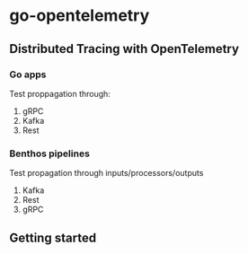 # go-opentelemetry

## Distributed Tracing with OpenTelemetry

### Go apps

Test proppagation through:

1. gRPC
2. Kafka
3. Rest

### Benthos pipelines

Test propagation through inputs/processors/outputs

1. Kafka
3. Rest
4. gRPC

## Getting started

